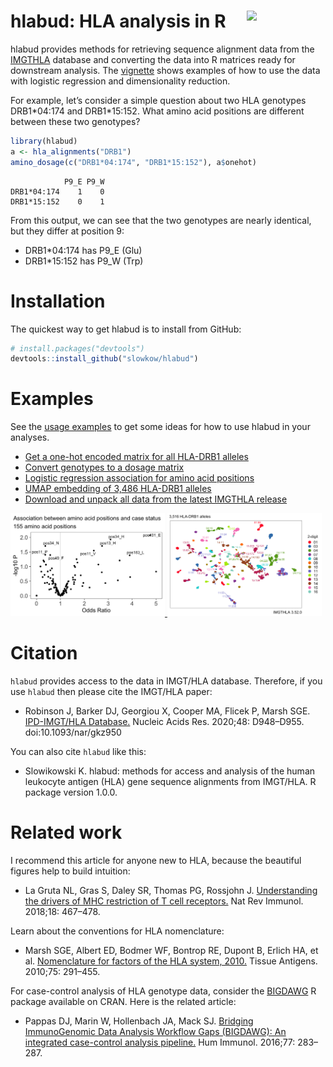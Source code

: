 # hlabud: HLA analysis in R <img width="25%" align="right" src="https://github.com/slowkow/hlabud/assets/209714/8fd7874d-7773-42d1-858e-79c56dc5d94f"></img>

hlabud provides methods for retrieving sequence alignment data from the [IMGTHLA] database and converting the data into R matrices ready for downstream analysis. The [vignette](articles/examples.html) shows examples of how to use the data with logistic regression and dimensionality reduction.

[IMGTHLA]: https://github.com/ANHIG/IMGTHLA

For example, let’s consider a simple question about two HLA genotypes
DRB1\*04:174 and DRB1\*15:152. What amino acid positions are different
between these two genotypes?

```r
library(hlabud)
a <- hla_alignments("DRB1")
amino_dosage(c("DRB1*04:174", "DRB1*15:152"), a$onehot)
```

```
            P9_E P9_W
DRB1*04:174    1    0
DRB1*15:152    0    1
```

From this output, we can see that the two genotypes are nearly
identical, but they differ at position 9:

-   DRB1\*04:174 has P9\_E (Glu)
-   DRB1\*15:152 has P9\_W (Trp)

Installation
============

The quickest way to get hlabud is to install from GitHub:

```r
# install.packages("devtools")
devtools::install_github("slowkow/hlabud")
```

Examples
========

See the [usage examples](articles/examples.html) to get some ideas for
how to use hlabud in your analyses.

-   [Get a one-hot encoded matrix for all HLA-DRB1
    alleles](articles/examples.html#get-a-one-hot-encoded-matrix-for-all-hla-drb1-alleles)
-   [Convert genotypes to a dosage
    matrix](articles/examples.html#convert-genotypes-to-a-dosage-matrix)
-   [Logistic regression association for amino acid
    positions](articles/examples.html#logistic-regression-association-for-amino-acid-positions)
-   [UMAP embedding of 3,486 HLA-DRB1
    alleles](articles/examples.html#umap-embedding-of-3486-hla-drb1-alleles)
-   [Download and unpack all data from the latest IMGTHLA
    release](articles/examples.html#download-and-unpack-all-data-from-the-latest-imgthla-release)

<a href="articles/examples.html">
<img width="49%" src="vignettes/examples_files/figure-html/glm-volcano-1.png">
<img width="49%" src="vignettes/examples_files/figure-html/umap1-1.png">
</a>

Citation
========

`hlabud` provides access to the data in IMGT/HLA database. Therefore, if you
use `hlabud` then please cite the IMGT/HLA paper:

- Robinson J, Barker DJ, Georgiou X, Cooper MA, Flicek P, Marsh SGE. [IPD-IMGT/HLA Database.](https://www.ncbi.nlm.nih.gov/pubmed/31667505) Nucleic Acids Res. 2020;48: D948–D955. doi:10.1093/nar/gkz950

You can also cite `hlabud` like this:

- Slowikowski K. hlabud: methods for access and analysis of the human leukocyte antigen (HLA) gene sequence alignments from IMGT/HLA. R package version 1.0.0.

Related work
============

I recommend this article for anyone new to HLA, because the beautiful
figures help to build intuition:

-   La Gruta NL, Gras S, Daley SR, Thomas PG, Rossjohn J. [Understanding
    the drivers of MHC restriction of T cell
    receptors.](https://www.ncbi.nlm.nih.gov/pubmed/29636542) Nat Rev
    Immunol. 2018;18: 467–478.

Learn about the conventions for HLA nomenclature:

-   Marsh SGE, Albert ED, Bodmer WF, Bontrop RE, Dupont B, Erlich HA, et
    al. [Nomenclature for factors of the HLA
    system, 2010.](https://www.ncbi.nlm.nih.gov/pubmed/20356336) Tissue
    Antigens. 2010;75: 291–455.

For case-control analysis of HLA genotype data, consider the
[BIGDAWG](https://CRAN.R-project.org/package=BIGDAWG) R package
available on CRAN. Here is the related article:

-   Pappas DJ, Marin W, Hollenbach JA, Mack SJ. [Bridging ImmunoGenomic
    Data Analysis Workflow Gaps (BIGDAWG): An integrated case-control
    analysis pipeline.](https://pubmed.ncbi.nlm.nih.gov/26708359) Hum
    Immunol. 2016;77: 283–287.

